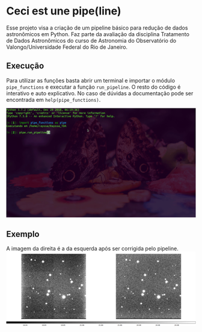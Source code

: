 # Ceci est une pipe(line)

Esse projeto visa a criação de um pipeline básico para redução de dados astronômicos em Python. Faz parte da avaliação da disciplina Tratamento de Dados Astronômicos do curso de Astronomia do Observatório do Valongo/Universidade Federal do Rio de Janeiro.

## Execução
Para utilizar as funções basta abrir um terminal e importar o módulo `pipe_functions` e executar a função `run_pipeline`. O resto do código é interativo e auto explicativo. No caso de dúvidas a documentação pode ser encontrada em `help(pipe_functions)`.

!["Executar"](HowToRun.gif)

## Exemplo
A imagem da direita é a da esquerda após ser corrigida pelo pipeline. !["Comparação"](ds9.png)
